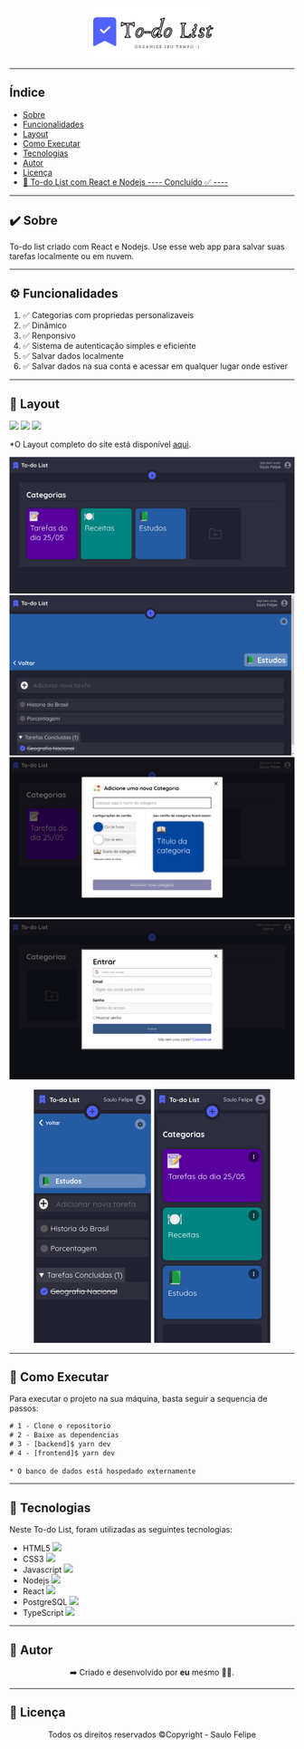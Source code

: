 <p align="center">
    <img src="Github/logo.png" width=45%>
</p>

------------------------------------
## Índice

* [Sobre](#sobre)
* [Funcionalidades](#funcionalidades)
* [Layout](#layout)
* [Como Executar](#como-executar)
* [Tecnologias](#tecnologias)
* [Autor](#autor)
* [Licença](#licenca)
* <a href="https://todolist-saulo.herokuapp.com/categories" target="_blank"> 🏪 To-do List com React e Nodejs ---- Concluído ✅ ----</a>

------------------------------------

## ✔️ Sobre <a id="sobre"></a>
To-do list criado com React e Nodejs. Use esse web app para salvar suas tarefas localmente ou em nuvem.
<br>

------------------------------------

## ⚙️ Funcionalidades <a id="funcionalidades"></a>
1. ✅ Categorias com propriedas personalizaveis
2. ✅ Dinâmico
3. ✅ Renponsivo
4. ✅ Sistema de autenticação simples e eficiente
5. ✅ Salvar dados localmente
6. ✅ Salvar dados na sua conta e acessar em qualquer lugar onde estiver

------------------------------------

## 🎨 Layout <a id="layout"></a>

<a href="https://todolist-saulo.herokuapp.com/categories"><img src="https://img.shields.io/badge/Site To do List-blue"/></a>
<img src="https://img.shields.io/badge/Backend-NodeJs-green">
<img src="https://img.shields.io/badge/Frontend-ReactJS-green">
<p>*O Layout completo do site está disponível <a href="https://todolist-saulo.herokuapp.com/categories">aqui</a>.</p>

<img src="Github/preview-01.png">
<img src="Github/preview-02.png">
<img src="Github/preview-03.png">
<img src="Github/preview-04.png">

<p align="center">
  <img src="Github/preview-06.png">
  <img src="Github/preview-05.png">
</p>

------------------------------------

## 🧩 Como Executar <a id="como-executar"></a>

Para executar o projeto na sua máquina, basta seguir a sequencia de passos:

```
# 1 - Clone o repositorio
# 2 - Baixe as dependencias
# 3 - [backend]$ yarn dev
# 4 - [frontend]$ yarn dev

* O banco de dados está hospedado externamente
```

------------------------------------

## 🤖 Tecnologias <a id="tecnologias"></a>

Neste To-do List, foram utilizadas as seguintes tecnologias: 

* HTML5 <img width="16px" src="https://cdn.jsdelivr.net/gh/devicons/devicon/icons/html5/html5-original.svg" />
* CSS3 <img width="16px" src="https://cdn.jsdelivr.net/gh/devicons/devicon/icons/css3/css3-original.svg" />
* Javascript <img width="16px" width="16px" src="https://cdn.jsdelivr.net/gh/devicons/devicon/icons/javascript/javascript-original.svg" />
* Nodejs <img width="16px" src="https://cdn.jsdelivr.net/gh/devicons/devicon/icons/nodejs/nodejs-original.svg" />
* React <img width="16px" src="https://cdn.jsdelivr.net/gh/devicons/devicon/icons/react/react-original.svg" />
* PostgreSQL <img width="16px" src="https://cdn.jsdelivr.net/gh/devicons/devicon/icons/postgresql/postgresql-original.svg" />
* TypeScript <img width="16px" src="https://cdn.jsdelivr.net/gh/devicons/devicon/icons/typescript/typescript-original.svg" />


------------------------------------

## 👨 Autor <a id="autor"></a>

<p align="center">➡️ Criado e desenvolvido por <strong>eu</strong> mesmo 🧑‍💻.</p>

------------------------------------

## 📜 Licença <a id="licenca"></a>

<p align="center">Todos os direitos reservados ©Copyright - Saulo Felipe</p>
